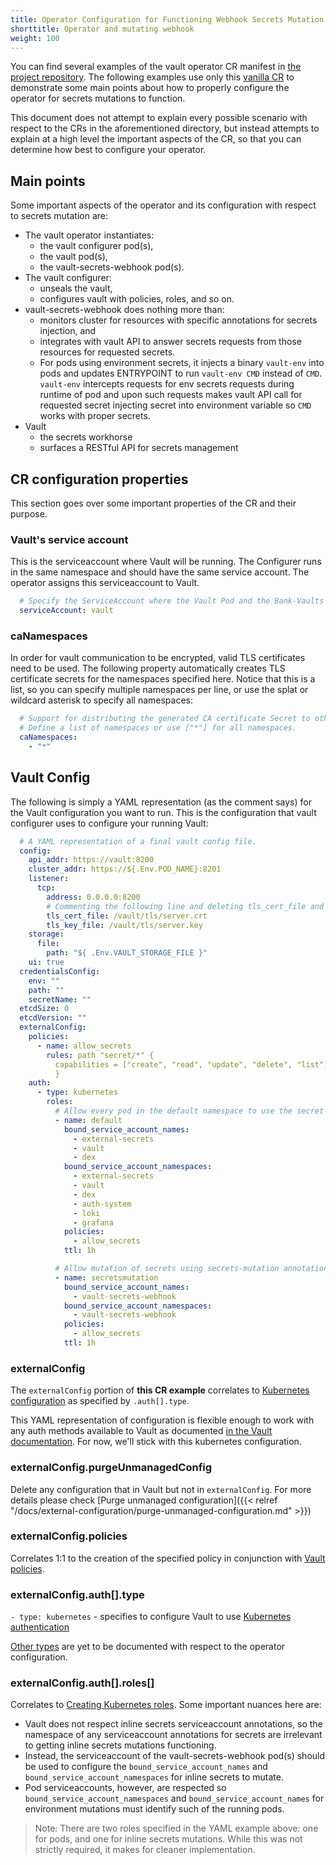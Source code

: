 ```yaml
---
title: Operator Configuration for Functioning Webhook Secrets Mutation
shorttitle: Operator and mutating webhook
weight: 100
---
```


You can find several examples of the vault operator CR manifest in
[the project repository](https://github.com/banzaicloud/bank-vaults/blob/master/operator/deploy). The following examples use only this [vanilla CR](https://github.com/banzaicloud/bank-vaults/blob/master/operator/deploy/cr.yaml)
to demonstrate some main points about how to properly configure the
operator for secrets mutations to function.

This document does not attempt to explain every possible scenario with respect to
the CRs in the aforementioned directory, but instead attempts to explain at
a high level the important aspects of the CR, so that you can determine how best to configure your operator.

## Main points

Some important aspects of the operator and its configuration with respect to secrets
mutation are:

  * The vault operator instantiates:
    * the vault configurer pod(s),
    * the vault pod(s),
    * the vault-secrets-webhook pod(s).
  * The vault configurer:
    * unseals the vault,
    * configures vault with policies, roles, and so on.
  * vault-secrets-webhook does nothing more than:
    * monitors cluster for resources with specific annotations for secrets injection, and
    * integrates with vault API to answer secrets requests from those resources for
      requested secrets.
    * For pods using environment secrets, it injects a binary `vault-env` into pods
      and updates ENTRYPOINT to run `vault-env CMD` instead of `CMD`.
      `vault-env` intercepts requests for env secrets requests during runtime of
      pod and upon such requests makes vault API call for requested secret
      injecting secret into environment variable so `CMD` works with proper
      secrets.
  * Vault
    * the secrets workhorse
    * surfaces a RESTful API for secrets management

## CR configuration properties

This section goes over some important properties of the CR and their purpose.

### Vault's service account

This is the serviceaccount where Vault will be running. The Configurer runs
in the same namespace and should have the same service account. The operator
assigns this serviceaccount to Vault.

```yaml
  # Specify the ServiceAccount where the Vault Pod and the Bank-Vaults configurer/unsealer is running
  serviceAccount: vault
```

### caNamespaces

In order for vault communication to be encrypted, valid TLS certificates need to
be used. The following property automatically creates TLS certificate secrets for
the namespaces specified here. Notice that this is a list, so you can
specify multiple namespaces per line, or use the splat or wildcard asterisk to
specify all namespaces:

```yaml
  # Support for distributing the generated CA certificate Secret to other namespaces.
  # Define a list of namespaces or use ["*"] for all namespaces.
  caNamespaces:
    - "*"
```

## Vault Config

The following is simply a YAML representation (as the comment says) for the
Vault configuration you want to run. This is the configuration that vault
configurer uses to configure your running Vault:

```yaml
  # A YAML representation of a final vault config file.
  config:
    api_addr: https://vault:8200
    cluster_addr: https://${.Env.POD_NAME}:8201
    listener:
      tcp:
        address: 0.0.0.0:8200
        # Commenting the following line and deleting tls_cert_file and tls_key_file disables TLS
        tls_cert_file: /vault/tls/server.crt
        tls_key_file: /vault/tls/server.key
    storage:
      file:
        path: "${ .Env.VAULT_STORAGE_FILE }"
    ui: true
  credentialsConfig:
    env: ""
    path: ""
    secretName: ""
  etcdSize: 0
  etcdVersion: ""
  externalConfig:
    policies:
      - name: allow_secrets
        rules: path "secret/*" {
          capabilities = ["create", "read", "update", "delete", "list"]
          }
    auth:
      - type: kubernetes
        roles:
          # Allow every pod in the default namespace to use the secret kv store
          - name: default
            bound_service_account_names:
              - external-secrets
              - vault
              - dex
            bound_service_account_namespaces:
              - external-secrets
              - vault
              - dex
              - auth-system
              - loki
              - grafana
            policies:
              - allow_secrets
            ttl: 1h

          # Allow mutation of secrets using secrets-mutation annotation to use the secret kv store
          - name: secretsmutation
            bound_service_account_names:
              - vault-secrets-webhook
            bound_service_account_namespaces:
              - vault-secrets-webhook
            policies:
              - allow_secrets
            ttl: 1h
```

### externalConfig

The `externalConfig` portion of **this CR example** correlates to [Kubernetes
configuration](https://www.vaultproject.io/api/auth/kubernetes#configure-method) as specified by `.auth[].type`.

This YAML representation of configuration is flexible enough to work with any
auth methods available to Vault as documented [in the Vault documentation](https://www.vaultproject.io/api/auth/kubernetes#configure-method).
For now, we'll stick with this kubernetes configuration.

### externalConfig.purgeUnmanagedConfig

Delete any configuration that in Vault but not in `externalConfig`. For more details please check
[Purge unmanaged configuration]({{< relref "/docs/external-configuration/purge-unmanaged-configuration.md" >}})

### externalConfig.policies

Correlates 1:1 to the creation of the specified policy in conjunction with [Vault
policies](https://www.vaultproject.io/api-docs/system/policy).

### externalConfig.auth[].type

`- type: kubernetes` - specifies to configure Vault to use [Kubernetes
authentication](https://www.vaultproject.io/api/auth/kubernetes#configure-method)

[Other types](https://www.vaultproject.io/api/auth) are yet to be documented with respect to the operator
configuration.

### externalConfig.auth[].roles[]

Correlates to [Creating Kubernetes roles](https://www.vaultproject.io/api/auth/kubernetes#create-role). Some important nuances here are:

  * Vault does not respect inline secrets serviceaccount annotations, so the
    namespace of any serviceaccount annotations for secrets are irrelevant to
    getting inline secrets mutations functioning.
  * Instead, the serviceaccount of the vault-secrets-webhook pod(s) should be
    used to configure the `bound_service_account_names` and
    `bound_service_account_namespaces` for inline secrets to mutate.
  * Pod serviceaccounts, however, are respected so
    `bound_service_account_namespaces` and `bound_service_account_names` for
    environment mutations must identify such of the running pods.

> Note: There are two roles specified in the YAML example above: one for pods, and one for inline secrets mutations. While this was not strictly required, it makes for cleaner implementation.
